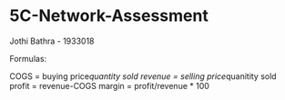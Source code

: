 # 5C-Network-Assessment
Jothi Bathra - 1933018

Formulas:

COGS = buying price*quantity sold
revenue = selling price*quanitity sold
profit = revenue-COGS
margin = profit/revenue * 100
